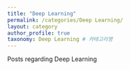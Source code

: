 ```yaml
--- 
title: "Deep Learning" 
permalink: /categories/Deep Learning/ 
layout: category 
author_profile: true 
taxonomy: Deep Learning # 카테고리명
---  
```



Posts regarding Deep Learning 
